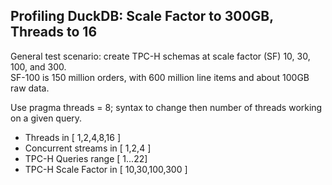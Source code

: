 ## Profiling DuckDB:  Scale Factor to 300GB, Threads to 16

General test scenario:  create TPC-H schemas at scale factor (SF) 10, 30, 100, and 300.  
SF-100 is 150 million orders, with 600 million line items and about 100GB raw data.  

Use pragma threads = 8; syntax to change then number of threads working on a given query.  

* Threads in [ 1,2,4,8,16 ]
* Concurrent streams in [ 1,2,4 ]
* TPC-H Queries range [ 1...22]
* TPC-H Scale Factor in [ 10,30,100,300 ]


